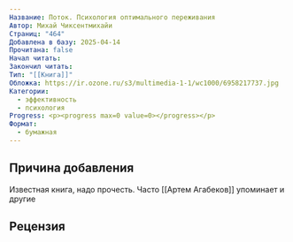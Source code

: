 ```yaml
---
Название: Поток. Психология оптимального переживания
Автор: Михай Чиксентмихайи
Страниц: "464"
Добавлена в базу: 2025-04-14
Прочитана: false
Начал читать: 
Закончил читать: 
Тип: "[[Книга]]"
Обложка: https://ir.ozone.ru/s3/multimedia-1-1/wc1000/6958217737.jpg
Категории:
  - эффективность
  - психология
Progress: <p><progress max=0 value=0></progress></p>
Формат:
  - бумажная
---
```

## Причина добавления

Известная книга, надо прочесть. Часто [[Артем Агабеков]] упоминает и другие

## Рецензия
